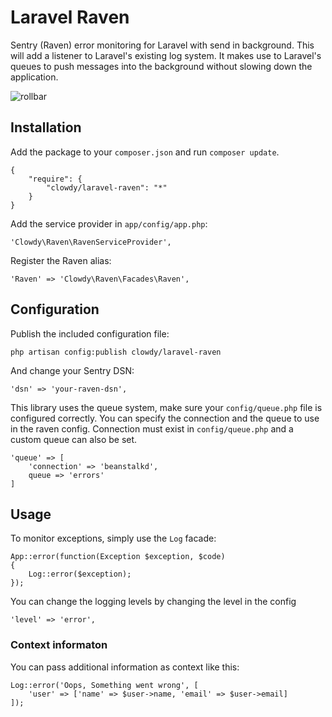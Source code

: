 Laravel Raven
=============

Sentry (Raven) error monitoring for Laravel with send in background. This will add a listener to Laravel's existing log system. It makes use to Laravel's queues to push messages into the background without slowing down the application.

![rollbar](https://www.getsentry.com/_static/getsentry/images/hero.png)

Installation
------------

Add the package to your `composer.json` and run `composer update`.

    {
        "require": {
            "clowdy/laravel-raven": "*"
        }
    }

Add the service provider in `app/config/app.php`:

    'Clowdy\Raven\RavenServiceProvider',

Register the Raven alias:

    'Raven' => 'Clowdy\Raven\Facades\Raven',

Configuration
-------------

Publish the included configuration file:

    php artisan config:publish clowdy/laravel-raven

And change your Sentry DSN:

    'dsn' => 'your-raven-dsn',

This library uses the queue system, make sure your `config/queue.php` file is configured correctly. You can specify the connection and the queue to use in the raven config. Connection must exist in `config/queue.php` and a custom queue can also be set.
	
	'queue' => [
		'connection' => 'beanstalkd',
		queue => 'errors'
	]

Usage
-----

To monitor exceptions, simply use the `Log` facade:

    App::error(function(Exception $exception, $code)
    {
        Log::error($exception);
    });

You can change the logging levels by changing the level in the config
	
	'level' => 'error',

### Context informaton

You can pass additional information as context like this:

    Log::error('Oops, Something went wrong', [
        'user' => ['name' => $user->name, 'email' => $user->email]
    ]);